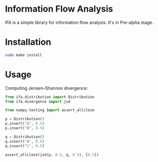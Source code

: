 Information Flow Analysis
=========================

IFA is a simple library for information flow analysis. 
It's in Pre-alpha stage.

Installation
============
````bash
sudo make install
````

Usage
=====
Computing Jensen–Shannon divergence:
````python
from ifa.distribution import Distribution
from ifa.divergence import jsd

from numpy.testing import assert_allclose

p = Distribution()
p.insert("A", 0.5)
p.insert("B", 0.5)

q = Distribution()
q.insert("A", 0.5)
q.insert("C", 0.5)

assert_allclose(jsd(p, 0.5, q, 0.5), [0.5])
        
````
